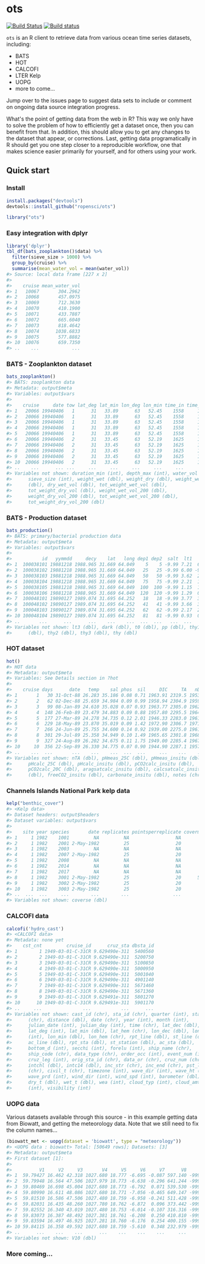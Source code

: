 ots
===



[![Build Status](https://api.travis-ci.org/ropensci/ots.png)](https://travis-ci.org/ropensci/ots)
[![Build status](https://ci.appveyor.com/api/projects/status/cad6l6aibktrvau9/branch/master?svg=true)](https://ci.appveyor.com/project/sckott/ots/branch/master)

`ots` is an R client to retrieve data from various ocean time series datasets, including:

* BATS
* HOT
* CALCOFI
* LTER Kelp
* UOPG
* more to come...

Jump over to the issues page to suggest data sets to include or comment on ongoing data source integration progress.

What's the point of getting data from the web in R? This way we only have to solve the problem of how to efficiently get a dataset once, then you can benefit from that. In addition, this should allow you to get any changes to the dataset that appear, or corrections. Last, getting data programatically in R should get you one step closer to a reproducible workflow, one that makes science easier primarily for yourself, and for others using your work.

## Quick start

### Install


```r
install.packages("devtools")
devtools::install_github("ropensci/ots")
```


```r
library("ots")
```

### Easy integration with dplyr


```r
library('dplyr')
tbl_df(bats_zooplankton()$data) %>% 
  filter(sieve_size > 1000) %>% 
  group_by(cruise) %>% 
  summarise(mean_water_vol = mean(water_vol))
#> Source: local data frame [227 x 2]
#> 
#>    cruise mean_water_vol
#> 1   10067       304.2962
#> 2   10068       457.0975
#> 3   10069       712.3630
#> 4   10070       410.1900
#> 5   10071       433.7887
#> 6   10072       665.6040
#> 7   10073       818.4642
#> 8   10074      1038.6833
#> 9   10075       577.8882
#> 10  10076       659.7350
#> ..    ...            ...
```

### BATS - Zooplankton dataset


```r
bats_zooplankton()
#> BATS: zooplankton data
#> Metadata: output$meta
#> Variables: output$vars
#> 
#>    cruise     date tow lat_deg lat_min lon_deg lon_min time_in time_out
#> 1   20066 19940406   1      31   33.89      63   52.45    1558     1626
#> 2   20066 19940406   1      31   33.89      63   52.45    1558     1626
#> 3   20066 19940406   1      31   33.89      63   52.45    1558     1626
#> 4   20066 19940406   1      31   33.89      63   52.45    1558     1626
#> 5   20066 19940406   1      31   33.89      63   52.45    1558     1626
#> 6   20066 19940406   2      31   33.45      63   52.19    1625     1651
#> 7   20066 19940406   2      31   33.45      63   52.19    1625     1651
#> 8   20066 19940406   2      31   33.45      63   52.19    1625     1651
#> 9   20066 19940406   2      31   33.45      63   52.19    1625     1651
#> 10  20066 19940406   2      31   33.45      63   52.19    1625     1651
#> ..    ...      ... ...     ...     ...     ...     ...     ...      ...
#> Variables not shown: duration_min (int), depth_max (int), water_vol (dbl),
#>      sieve_size (int), weight_wet (dbl), weight_dry (dbl), weight_wet_vol
#>      (dbl), dry_wet_vol (dbl), tot_weight_wet_vol (dbl),
#>      tot_weight_dry_vol (dbl), weight_wet_vol_200 (dbl),
#>      weight_dry_vol_200 (dbl), tot_weight_wet_vol_200 (dbl),
#>      tot_weight_dry_vol_200 (dbl)
```

### BATS - Production dataset


```r
bats_production()
#> BATS: primary/bacterial production data
#> Metadata: output$meta
#> Variables: output$vars
#> 
#>           id   yymmdd     decy    lat   long dep1 dep2  salt  lt1   lt2
#> 1  100038101 19881218 1988.965 31.669 64.049    5    5 -9.99 7.21  6.59
#> 2  100038102 19881218 1988.965 31.669 64.049   25   25 -9.99 6.00 -9.90
#> 3  100038103 19881218 1988.965 31.669 64.049   50   50 -9.99 3.62  2.69
#> 4  100038104 19881218 1988.965 31.669 64.049   75   75 -9.99 2.21  1.40
#> 5  100038105 19881218 1988.965 31.669 64.049  100  100 -9.99 1.15  1.78
#> 6  100038106 19881218 1988.965 31.669 64.049  120  120 -9.99 1.29  0.75
#> 7  100048101 19890127 1989.074 31.695 64.252   18   18 -9.99 3.77  3.75
#> 8  100048102 19890127 1989.074 31.695 64.252   41   41 -9.99 3.66  3.55
#> 9  100048103 19890127 1989.074 31.695 64.252   62   62 -9.99 2.17  2.33
#> 10 100048104 19890127 1989.074 31.695 64.252   81   81 -9.99 0.93  0.92
#> ..       ...      ...      ...    ...    ...  ...  ...   ...  ...   ...
#> Variables not shown: lt3 (dbl), dark (dbl), t0 (dbl), pp (dbl), thy1
#>      (dbl), thy2 (dbl), thy3 (dbl), thy (dbl)
```

### HOT dataset


```r
hot()
#> HOT data
#> Metadata: output$meta
#> Variables: See Details section in ?hot
#> 
#>    cruise days      date   temp    sal phos  sil     DIC     TA   nDIC
#> 1       1   30 31-Oct-88 26.283 35.186 0.08 0.71 1963.91 2319.5 1953.5
#> 2       2   62 02-Dec-88 25.659 34.984 0.09 0.99 1958.94 2304.9 1959.8
#> 3       3   99 08-Jan-89 24.610 35.028 0.07 0.93 1963.77 2305.0 1962.2
#> 4       4  148 26-Feb-89 23.479 34.883 0.09 0.88 1957.80 2295.5 1964.4
#> 5       5  177 27-Mar-89 24.278 34.735 0.12 2.01 1946.33 2283.0 1961.2
#> 6       6  229 18-May-89 23.870 35.019 0.09 1.42 1972.90 2306.7 1971.8
#> 7       7  266 24-Jun-89 25.755 34.600 0.14 0.92 1939.00 2275.0 1961.4
#> 8       8  301 29-Jul-89 25.358 34.949 0.10 1.49 1965.65 2301.8 1968.5
#> 9       9  327 24-Aug-89 26.202 34.675 0.11 1.75 1949.00 2285.4 1967.3
#> 10     10  356 22-Sep-89 26.330 34.775 0.07 0.90 1944.90 2287.1 1957.5
#> ..    ...  ...       ...    ...    ...  ...  ...     ...    ...    ...
#> Variables not shown: nTA (dbl), pHmeas_25C (dbl), pHmeas_insitu (dbl),
#>      pHcalc_25C (dbl), pHcalc_insitu (dbl), pCO2calc_insitu (dbl),
#>      pCO2calc_20C (dbl), aragsatcalc_insitu (dbl), calcsatcalc_insitu
#>      (dbl), freeCO2_insitu (dbl), carbonate_insitu (dbl), notes (chr)
```

### Channels Islands National Park kelp data


```r
kelp("benthic_cover")
#> <Kelp data>
#> Dataset headers: output$headers
#> Dataset variables: output$vars
#> 
#>    site year species       date replicates pointsperreplicate covermean
#> 1     1 1982    1001         NA         NA                 NA        NA
#> 2     1 1982    2001 2-May-1982         25                 20       3.6
#> 3     1 1982    2003         NA         NA                 NA        NA
#> 4     1 1982    2007 2-May-1982         25                 20       0.4
#> 5     1 1982    2008         NA         NA                 NA        NA
#> 6     1 1982    2014         NA         NA                 NA        NA
#> 7     1 1982    2017         NA         NA                 NA        NA
#> 8     1 1982    3001 2-May-1982         25                 20      52.6
#> 9     1 1982    3002 2-May-1982         25                 20       2.6
#> 10    1 1982    3003 2-May-1982         25                 20       7.2
#> ..  ...  ...     ...        ...        ...                ...       ...
#> Variables not shown: coverse (dbl)
```

### CALCOFI data


```r
calcofi('hydro_cast')
#> <CALCOFI data>
#> Metadata: none yet
#>    cst_cnt         cruise_id      cruz_sta dbsta_id
#> 1        1 1949-03-01-C-31CR 9.629490e-311  5400560
#> 2        2 1949-03-01-C-31CR 9.629490e-311  5200750
#> 3        3 1949-03-01-C-31CR 9.629490e-311  5100850
#> 4        4 1949-03-01-C-31CR 9.629490e-311  5000950
#> 5        5 1949-03-01-C-31CR 9.629490e-311  5001040
#> 6        6 1949-03-01-C-31CR 9.629490e-311  4901140
#> 7        7 1949-03-01-C-31CR 9.629490e-311  5671460
#> 8        8 1949-03-01-C-31CR 9.629490e-311  5671360
#> 9        9 1949-03-01-C-31CR 9.629491e-311  5801270
#> 10      10 1949-03-01-C-31CR 9.629491e-311  5901170
#> ..     ...               ...           ...      ...
#> Variables not shown: cast_id (chr), sta_id (chr), quarter (int), sta_code
#>      (chr), distance (dbl), date (chr), year (int), month (int),
#>      julian_date (int), julian_day (int), time (chr), lat_dec (dbl),
#>      lat_deg (int), lat_min (dbl), lat_hem (chr), lon_dec (dbl), lon_deg
#>      (int), lon_min (dbl), lon_hem (chr), rpt_line (dbl), st_line (dbl),
#>      ac_line (dbl), rpt_sta (dbl), st_station (dbl), ac_sta (dbl),
#>      bottom_d (int), secchi (int), forelu (int), ship_name (chr),
#>      ship_code (chr), data_type (chr), order_occ (int), event_num (int),
#>      cruz_leg (int), orig_sta_id (chr), data_or (chr), cruz_num (chr),
#>      intchl (dbl), intc14 (dbl), inc_str (chr), inc_end (chr), pst_lan
#>      (chr), civil_t (chr), timezone (int), wave_dir (int), wave_ht (int),
#>      wave_prd (int), wind_dir (int), wind_spd (int), barometer (dbl),
#>      dry_t (dbl), wet_t (dbl), wea (int), cloud_typ (int), cloud_amt
#>      (int), visibility (int)
```

### UOPG data

Various datasets available through this source - in this example getting data from Biowatt, and getting the meteorology data. Note that we still need to fix the column names...


```r
(biowatt_met <- uopg(dataset = 'biowatt', type = "meteorology"))
#> <UOPG data : biowatt> Total: [50649 rows]; Datasets: [3]
#> Metadata: output$meta
#> First dataset [1]:
#> 
#>          V1     V2     V3       V4     V5     V6     V7      V8      V9
#> 1  59.79427 16.462 42.318 1027.680 18.777 -6.695 -0.087 597.140 -999.99
#> 2  59.79948 16.564 47.506 1027.979 18.773 -6.638 -0.296 641.244 -999.99
#> 3  59.80469 16.698 45.004 1027.680 18.773 -6.792  0.071 539.530 -999.99
#> 4  59.80990 16.611 48.086 1027.680 18.771 -7.056 -0.465 649.147 -999.99
#> 5  59.81510 16.586 47.506 1027.480 18.759 -6.958 -0.241 511.428 -999.99
#> 6  59.82031 16.435 48.260 1027.780 18.762 -6.872  0.096 373.442 -999.99
#> 7  59.82552 16.340 43.019 1027.480 18.753 -6.014 -0.107 316.316 -999.99
#> 8  59.83073 16.387 48.492 1027.381 18.761 -6.208  0.250 410.810 -999.99
#> 9  59.83594 16.497 46.925 1027.281 18.760 -6.176  0.254 400.155 -999.99
#> 10 59.84115 16.358 49.592 1027.680 18.759 -5.610  0.348 232.979 -999.99
#> ..      ...    ...    ...      ...    ...    ...    ...     ...     ...
#> Variables not shown: V10 (dbl)
```

### More coming...
